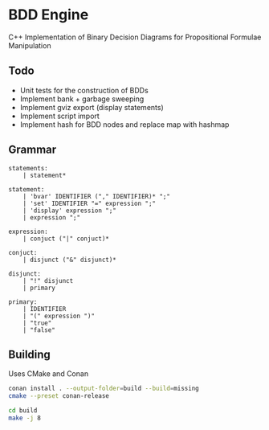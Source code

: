 # BDD Engine

C++ Implementation of Binary Decision Diagrams for Propositional Formulae Manipulation

## Todo
- Unit tests for the construction of BDDs
- Implement bank + garbage sweeping
- Implement gviz export (display statements)
- Implement script import
- Implement hash for BDD nodes and replace map with hashmap
 
## Grammar

```
statements:
    | statement*

statement: 
    | 'bvar' IDENTIFIER ("," IDENTIFIER)* ";"
    | 'set' IDENTIFIER "=" expression ";"
    | 'display' expression ";"
    | expression ";"

expression:
    | conjuct ("|" conjuct)*

conjuct:
    | disjunct ("&" disjunct)*

disjunct:
    | "!" disjunct
    | primary

primary:
    | IDENTIFIER
    | "(" expression ")"
    | "true"
    | "false"
```


## Building
Uses CMake and Conan
```zsh
conan install . --output-folder=build --build=missing
cmake --preset conan-release

cd build
make -j 8
```
